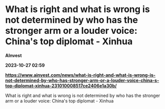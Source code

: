 # What is right and what is wrong is not determined by who has the stronger arm or a louder voice: China's top diplomat - Xinhua
**AInvest**

**2023-10-27 02:59**

**https://www.ainvest.com/news/what-is-right-and-what-is-wrong-is-not-determined-by-who-has-stronger-arm-or-a-louder-voice-china-s-top-diplomat-xinhua-231010008517ce2406e1a30b/**

What is right and what is wrong is not determined by who has the stronger arm or a louder voice: China's top diplomat - Xinhua